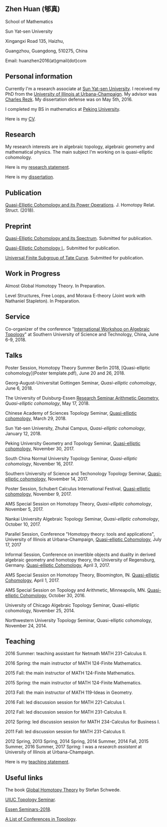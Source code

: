 
## Zhen Huan (郇真) 


School of Mathematics 

Sun Yat-sen University

Xingangxi Road 135, Haizhu, 

Guangzhou,  Guangdong, 510275, China

Email: huanzhen2016(at)gmail(dot)com


## Personal information

Currently I'm a research associate at [Sun Yat-sen University](http://math.sysu.edu.cn/). I received my PhD from the [University of Illinois at Urbana-Champaign](https://math.illinois.edu/). My advisor was [Charles Rezk](https://faculty.math.illinois.edu/~rezk//). My dissertation defense was on May 5th, 2016.

I completed my BS in mathematics at [Peking University](https://www.math.pku.edu.cn).

Here is my [CV](Huan_CV.pdf).

## Research

My research interests are in algebraic topology, algebraic geometry and mathematical physics. The main subject I'm working on is quasi-elliptic cohomology.

Here is my [research statement](Huan_Research.pdf).

Here is my [dissertation](http://hdl.handle.net/2142/97268). 

## Publication

[Quasi-Elliptic Cohomology and its Power Operations](https://doi.org/10.1007/s40062-018-0201-y). J. Homotopy Relat. Struct. (2018).

## Preprint

[Quasi-Elliptic Cohomology and its Spectrum](https://arxiv.org/abs/1703.06562). Submitted for publication.

[Quasi-Elliptic Cohomology I.](https://arxiv.org/abs/1805.06305). Submitted for publication.

[Universal Finite Subgroup of Tate Curve](https://arxiv.org/abs/1708.08637). Submitted for publication.

## Work in Progress

Almost Global Homotopy Theory. In Preparation.

Level Structures, Free Loops, and Morava E-theory (Joint work with Nathaniel Stapleton). In Preparation.

## Service

Co-organizer of  the conference "[International Workshop on Algebraic Topology](http://iwat2018.com/)" at Southern University of Science
and Technology, China, June 6-9, 2018.

## Talks
Poster Session, Homotopy Theory Summer Berlin 2018, [Quasi-elliptic cohomology](Poster template.pdf), June 20 and 26, 2018.

Georg-August-Universitat Gottingen Seminar,  _Quasi-elliptic cohomology_, June 6, 2018.

The University of Duisburg-Essen [Research Seminar Arithmetic Geometry](http://www.esaga.uni-due.de/ss18/arithmgeo/),  _Quasi-elliptic cohomology_, May 17, 2018.

Chinese Academy of Sciences Topology Seminar, [Quasi-elliptic cohomology](Zhen_2018_CAS_Slides.pdf), March 29, 2018.

Sun Yat-sen University, Zhuhai Campus, _Quasi-elliptic cohomology_, January 12, 2018.

Peking University Geometry and Topology Seminar, [Quasi-elliptic cohomology](Zhen_2017_PKU_Slides.pdf), November 30, 2017.

South China Normal University Topology Seminar, _Quasi-elliptic cohomology_, November 16, 2017.

Southern University of Science and Techonology Topology Seminar, [Quasi-elliptic cohomology](Zhen_SUSTech_2016_Slides.pdf), November 14, 2017.

Poster Session, Schubert Calculus International Festival, [Quasi-elliptic cohomology](Huan_poster.pdf), November 9, 2017.

AMS Special Session on Homotopy Theory, _Quasi-elliptic cohomology_, November 5, 2017.

Nankai University Algebraic Topology Seminar, _Quasi-elliptic cohomology_, October 10, 2017.

Parallel Session, Conference "Homotopy theory: tools and applications", University of Illinois at Urbana-Champaign, [Quasi-elliptic Cohomology](Zhen_UIUC_2017_Slides.pdf), July 17, 2017

Informal Session, Conference on invertible objects and duality in derived algebraic geometry and homotopy theory, the University of Regensburg, Germany. [Quasi-elliptic Cohomology](Zhen_Regensburg_2017_Slides.pdf), April 3, 2017.

AMS Special Session on Homotopy Theory, Bloomington, IN. [Quasi-elliptic Cohomology](Zhen_AMS_2017_Slides.pdf), April 1, 2017.

AMS Special Session on Topology and Arithmetic, Minneapolis, MN. [Quasi-elliptic Cohomology](Zhen_AMS_2016_Slides.pdf), October 30, 2016.

University of Chicago Algebraic Topology Seminar, Quasi-elliptic cohomology, November 25, 2014.

Northwestern University Topology Seminar, Quasi-elliptic cohomology, November 24, 2014.

## Teaching

2016 Summer: teaching assistant for Netmath MATH 231-Calculus II.

2016 Spring: the main instructor of MATH 124-Finite Mathematics.

2015 Fall: the main instructor of MATH 124-Finite Mathematics.

2015 Spring: the main instructor of MATH 124-Finite Mathematics.

2013 Fall: the main instructor of MATH 119-Ideas in Geometry.


2016 Fall: led discussion session for MATH 221-Calculus I.

2012 Fall: led discussion session for MATH 231-Calculus II.

2012 Spring: led discussion session for MATH 234-Calculus for Business I.

2011 Fall: led discussion session for MATH 231-Calculus II.


2012 Spring, 2013 Spring, 2014 Spring, 2014 Summer, 2014 Fall, 2015 Summer, 2016 Summer, 2017 Spring: I was a _research assistant_ at University of Illinois at Urbana-Champaign.

Here is my [teaching statement](Huan_Teaching_Statement_Rev.pdf).

## Useful links

The book [Global Homotopy Theory](http://www.math.uni-bonn.de/people/schwede/global.pdf) by Stefan Schwede.

[UIUC Topology Seminar](http://torus.math.uiuc.edu/cal/math/cal?regexp=Topology+Seminar).

[Essen Seminars-2018](http://www.esaga.uni-due.de/events/).

[A List of Conferences in Topology](https://mathmeetings.net/at-gt).

